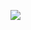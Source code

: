 [![](https://jitpack.io/v/JanStoltman/CommonIntents.svg)](https://jitpack.io/#JanStoltman/CommonIntents)
